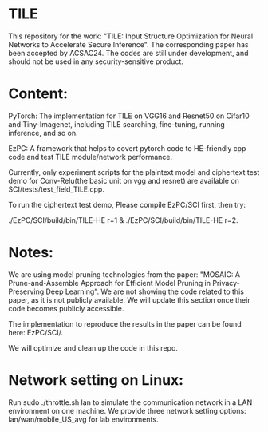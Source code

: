 # TILE
This repository for the work: "TILE: Input Structure Optimization for Neural Networks to Accelerate Secure Inference". The corresponding paper has been accepted by ACSAC24. 
The codes are still under development, and should not be used in any security-sensitive product.

# Content:
PyTorch: The implementation for TILE on VGG16 and Resnet50 on Cifar10 and Tiny-Imagenet, including TILE searching, fine-tuning, running inference, and so on.

EzPC: A framework that helps to covert pytorch code to HE-friendly cpp code and test TILE module/network performance. 

Currently, only experiment scripts for the plaintext model and ciphertext test demo for Conv-Relu(the basic unit on vgg and resnet) are available on SCI/tests/test_field_TILE.cpp. 

To run the ciphertext test demo, Please compile EzPC/SCI first, then try:

./EzPC/SCI/build/bin/TILE-HE r=1 & ./EzPC/SCI/build/bin/TILE-HE r=2.

# Notes:
We are using model pruning technologies from the paper: "MOSAIC: A Prune-and-Assemble Approach for Efficient Model Pruning in Privacy-Preserving Deep Learning". 
We are not showing the code related to this paper, as it is not publicly available. We will update this section once their code becomes publicly accessible.

The implementation to reproduce the results in the paper can be found here: EzPC/SCI/.

We will optimize and clean up the code in this repo.

# Network setting on Linux:
Run sudo ./throttle.sh lan to simulate the communication network in a LAN environment on one machine. We provide three network setting options: lan/wan/mobile_US_avg for lab environments.
